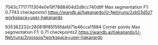 7043c7717711304e0e19f7888404d2d8cc740d9f
    Max segmentation F1: 0.7743
    checkpoints1
    https://wandb.ai/hakanardo/U-Net/runs/2xb03d5z?workspace=user-hakanardo

935362232c280818f85f56fdafd71e46cca11884
    Corner points
    Max segmentation F1: 0.71
    checkpoints2
    https://wandb.ai/hakanardo/U-Net/runs/2roossos?workspace=user-hakanardo

